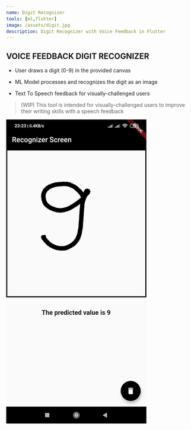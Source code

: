 ```yaml
---
name: Digit Recognizer
tools: [ml,flutter]
image: /assets/digit.jpg
description: Digit Recognizer with Voice Feedback in Flutter
---
```


## VOICE FEEDBACK DIGIT RECOGNIZER


- User draws a digit (0-9) in the provided canvas

- ML Model processes and recognizes the digit as an image

- Text To Speech feedback for visually-challenged users

> (WIP) This tool is intended for visually-challenged users to improve their writing skills with a speech feedback

![](/assets/digit1.jpg)
